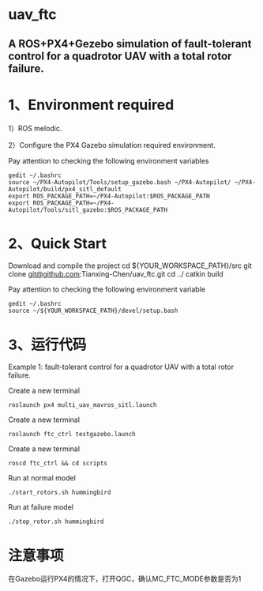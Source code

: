 # uav_ftc
## A ROS+PX4+Gezebo simulation of fault-tolerant control for a quadrotor UAV with a total rotor failure.

# 1、Environment required
1）ROS melodic.

2）Configure the PX4 Gazebo simulation required environment.

Pay attention to checking the following environment variables

    gedit ~/.bashrc
    source ~/PX4-Autopilot/Tools/setup_gazebo.bash ~/PX4-Autopilot/ ~/PX4-Autopilot/build/px4_sitl_default
    export ROS_PACKAGE_PATH=~/PX4-Autopilot:$ROS_PACKAGE_PATH
    export ROS_PACKAGE_PATH=~/PX4-Autopilot/Tools/sitl_gazebo:$ROS_PACKAGE_PATH

# 2、Quick Start

Download and compile the project
    cd ${YOUR_WORKSPACE_PATH}/src
    git clone git@github.com:Tianxing-Chen/uav_ftc.git
    cd ../ 
    catkin build

Pay attention to checking the following environment variable

    gedit ~/.bashrc
    source ~/${YOUR_WORKSPACE_PATH}/devel/setup.bash

# 3、运行代码

Example 1: fault-tolerant control for a quadrotor UAV with a total rotor failure.

Create a new terminal

    roslaunch px4 multi_uav_mavros_sitl.launch

Create a new terminal

    roslaunch ftc_ctrl testgazebo.launch

Create a new terminal

    roscd ftc_ctrl && cd scripts

Run at normal model

    ./start_rotors.sh hummingbird
    
Run at failure model

    ./stop_rotor.sh hummingbird

# 注意事项

在Gazebo运行PX4的情况下，打开QGC，确认MC_FTC_MODE参数是否为1

